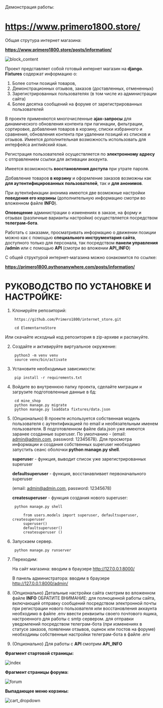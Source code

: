 Демонстрация работы:

# https://www.primero1800.store/

Общая струтура интернет магазина:

<b>https://www.primero1800.store/posts/information/</b>

![block_content](https://github.com/user-attachments/assets/40600fb3-7433-48c1-b494-12f7c858900d)

Проект представляет собой готовый интернет магазин на <b>django</b>. <b>Fixtures</b> содержат информацию о:

1. Более сотни позиций товаров, 
2. Демонстрационных отзывов, заказов (доставленных, отмененных)
3. Зарегистрированных пользователях (в том числе из администрации сайта)
4. Более десятка сообщений на форуме от зарегистрированных пользователей

  В проекте применяются многочисленные <b>ajax-запросы</b> для динамического обновления контента при пагинации, фильтрации, сортировке, добавления товаров в корзину, списки избранного и сравнения, обновления контента при удалении позиций из списков и отзывов. 
Имеется дополнительная возможность использовать для интерфейса английский язык. 

  Регистрация пользователей осуществляется по <b>электронному адресу</b> с отправлением ссылки для активации аккаунта. 

  Имеется возможность <b>восстановления доступа</b> при утрате пароля.

  Добавление товаров <b>в корзину</b> и оформление заказов возможны как <b>для аутентифицированных пользователей</b>, так и <b>для анонимов</b>.

  При аутентификации анонима имеются две возможные настройки <b>поведения его корзины</b> (дополнительную информацию смотри во вложенном файле <b>INFO</b>).

  <b>Оповещение</b> администрации о изменениях в заказе, на форму и отзывах (различные варианты настройки) осуществляется посредством <b>телеграм-бота</b>.

  Работать с заказами, просматривать информацию о движении позиции можно как с помощью <b>специального инструментария сайта</b>, доступного только
для персонала, так посредством <b>панели управления /admin</b> или с помощью <b>API</b> (смотри во вложении <b>API_INFO</b>)

  С общей структурой интернет-магазина можно ознакомится по ссылке: 
	
 <b>https://primero1800.pythonanywhere.com/posts/information/</b>
	


# РУКОВОДСТВО ПО УСТАНОВКЕ И НАСТРОЙКЕ:

1. Клонируйте репозиторий:

	    https://github.com/Primero1800/internet_store.git
	
	    cd ElementarnoStore
    

Или скачайте исходный код репозитория в zip-архиве и распакуйте.


2. Создайте и активируйте виртуальное окружение:

	    python3 -m venv venv
	    source venv/bin/activate
    
3. Установите необходимые зависимости:

    	pip install -r requirements.txt
    
4. Войдите во внутреннюю папку проекта, сделайте миграции и загрузите подготовленные данные в бд:

	    cd mine_shop
	    python manage.py migrate
	    python manage.py loaddata fixtures/data.json

5. (Опционально) В проекте используется собственная модель пользователя с аутентификацией по email и необязательным именем пользователя.
В подготовленном файле data.json уже имеются заранее созданные superuser. По умолчанию - (email: admin@admin.com, password: 12345678).
Для просмотра информации и создания собственных superuser необходимо запустить сеанс оболочки <b>python manage.py shell</b>.
   
    <b>superuse</b>r - функция, выводит список уже зарегистрированных superuser
   
    <b>defaultsuperuser</b> - функция, восстанавливает первоначального superuser

   (email: admin@admin.com, password: 12345678)
   
    <b>createsuperuser</b> - функция создания нового superuser:

	    python manage.py shell
	   
			from users.models import superuser, defaultsuperuser, createsuperuser
			superuser()
			defaultsuperuser()
   			createsuperuser ()

7. Запускаем сервер.

    	python manage.py runserver
    
8. Переходим:
    
    На сайт магазина: вводим в браузере http://127.0.0.1:8000/
   
    В панель администратора: вводим в браузере http://127.0.0.1:8000/admin/
   
      
9. (Опционально) Детальные настройки сайта смотрим во вложенном файле <b>INFO</b>
	ОБРАТИТЕ ВНИМАНИЕ:
			для полноценной работы сайта, включающей отправку сообщений посредством
			электронной почты при регистрации нового пользователя или восстановления аккаунта
   			необходимо в файле .env ввести реквизиты своего почтового ящика, настроенного для работы
   			с smtp сервером.
   			для отправки уведомлений посредством телеграм-бота (при изменениях в статусе заказов, появлении
   			отзывов, оценок или постов на форуме) необходимы собственные настройки телеграм-бота в файле .env

11. (Опционально) Для работы с <b>API</b> смотрим <b>API_INFO</b>


<b>Фрагмент стартовой страницы:</b>

![index](https://github.com/user-attachments/assets/b437fee8-9140-407a-a780-aefcf9bc2a7b)

<b>Фрагмент страницы форума:</b>

![forum](https://github.com/user-attachments/assets/cd6409d2-43c8-42d6-a2de-be0bb3dc2ebe)

<b>Выпадающее меню корзины:</b>

![cart_dropdown](https://github.com/user-attachments/assets/f7e7fcdd-5b12-443e-bfb3-7c81693184f4)

